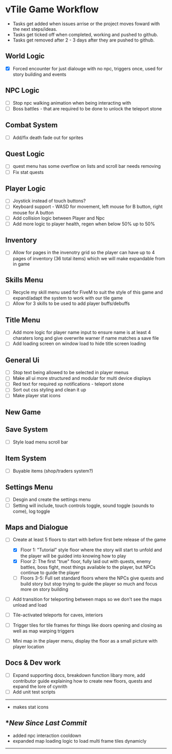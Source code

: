 # vTile Game Workflow
- Tasks get added when issues arrise or the project moves foward with the next steps/ideas.
- Tasks get ticked off when completed, working and pushed to github.
- Tasks get removed after 2 - 3 days after they are pushed to github.

## World Logic
- [x] Forced encounter for just dialouge with no npc, triggers once, used for story building and events

## NPC Logic 
- [ ] Stop npc walking animation when being interacting with 
- [ ] Boss battles - that are required to be done to unlock the teleport stone

## Combat System
- [ ] Add/fix death fade out for sprites

## Quest Logic
- [ ] quest menu has some overflow on lists and scroll bar needs removing
- [ ] Fix stat quests
 
## Player Logic
- [ ] Joystick instead of touch buttons?
- [ ] Keyboard support - WASD for movement, left mouse for B button, right mouse for A button
- [ ] Add collision logic between Player and Npc
- [ ] Add more logic to player health, regen when below 50% up to 50%

## Inventory 
- [ ] Allow for pages in the invenotry grid so the player can have up to 4 pages of inventory (36 total items) which we will make expandable from in game
      
## Skills Menu
- [ ] Recycle my skill menu used for FiveM to suit the style of this game and expand/adapt the system to work with our tile game
- [ ] Allow for 3 skills to be used to add player buffs/debuffs

## Title Menu
- [ ] Add more logic for player name input to ensure name is at least 4 charaters long and give overwrite warner if name matches a save file
- [ ] Add loading screen on window load to hide title screen loading 

## General Ui
- [ ] Stop text being allowed to be selected in player menus
- [ ] Make all ui more structured and modular for multi device displays
- [ ] Red text for required xp notifications - teleport stone 
- [ ] Sort out css styling and clean it up
- [ ] Make player stat icons

## New Game


## Save System
- [ ] Style load menu scroll bar
 
## Item System
- [ ] Buyable items (shop/traders system?) 

## Settings Menu
- [ ] Desgin and create the settings menu 
- [ ] Setting will include, touch controls toggle, sound toggle (sounds to come), log toggle 

## Maps and Dialogue
- [ ] Create at least 5 floors to start with before first bete release of the game 
    - [x] Floor 1: "Tutorial" style floor where the story will start to unfold and the player will be guided into knowing how to play
    - [x] Floor 2: The first "true" floor, fully laid out with quests, enemy battles, boss fight, most things available to the player, but NPCs continue to guide the player
    - [ ] Floors 3-5: Full set standard floors where the NPCs give quests and build story but stop trying to guide the player so much and focus more on story building
- [ ] Add transition for teleporting between maps so we don't see the maps unload and load 
- [ ] Tile-activated teleports for caves, interiors
- [ ] Trigger tiles for tile frames for things like doors opening and closing as well as map warping triggers
- [ ] Mini map in the player menu, display the floor as a small picture with player location


## Docs & Dev work
- [ ] Expand supporting docs, breakdown function libary more, add contributor guide explaining how to create new floors, quests and expand the lore of cynrith
- [ ] Add unit test scripts 

---

- makes stat icons

## **New Since Last Commit*

- added npc interaction cooldown
- expanded map loading logic to load multi frame tiles dynamicly
---
